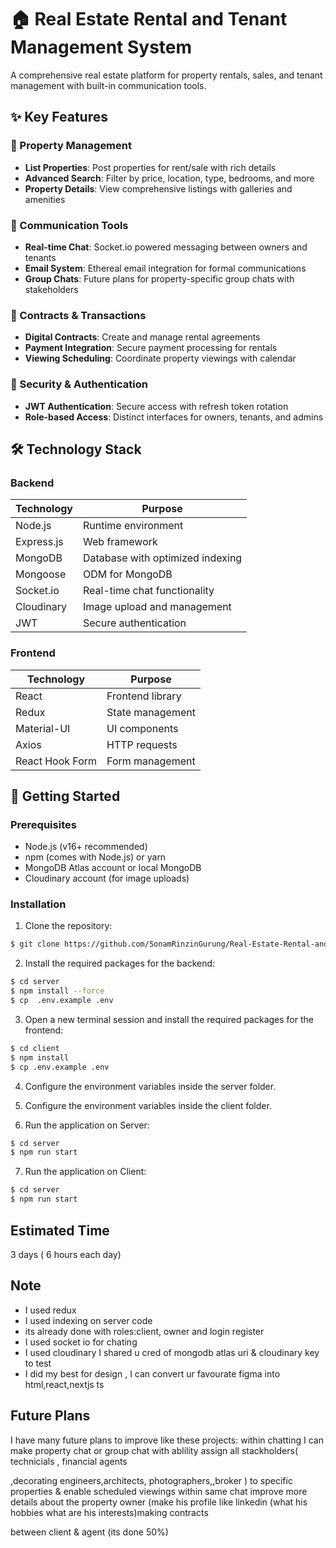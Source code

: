 # 🏠 Real Estate Rental and Tenant Management System

A comprehensive real estate platform for property rentals, sales, and tenant management with built-in communication tools.


## ✨ Key Features

### 🏡 Property Management
- **List Properties**: Post properties for rent/sale with rich details
- **Advanced Search**: Filter by price, location, type, bedrooms, and more
- **Property Details**: View comprehensive listings with galleries and amenities

### 💬 Communication Tools
- **Real-time Chat**: Socket.io powered messaging between owners and tenants
- **Email System**: Ethereal email integration for formal communications
- **Group Chats**: Future plans for property-specific group chats with stakeholders

### 📑 Contracts & Transactions
- **Digital Contracts**: Create and manage rental agreements
- **Payment Integration**: Secure payment processing for rentals
- **Viewing Scheduling**: Coordinate property viewings with calendar

### 🔐 Security & Authentication
- **JWT Authentication**: Secure access with refresh token rotation
- **Role-based Access**: Distinct interfaces for owners, tenants, and admins

## 🛠️ Technology Stack

### Backend
| Technology | Purpose |
|------------|---------|
| Node.js | Runtime environment |
| Express.js | Web framework |
| MongoDB | Database with optimized indexing |
| Mongoose | ODM for MongoDB |
| Socket.io | Real-time chat functionality |
| Cloudinary | Image upload and management |
| JWT | Secure authentication |

### Frontend
| Technology | Purpose |
|------------|---------|
| React | Frontend library |
| Redux | State management |
| Material-UI | UI components |
| Axios | HTTP requests |
| React Hook Form | Form management |

## 🚀 Getting Started

### Prerequisites
- Node.js (v16+ recommended)
- npm (comes with Node.js) or yarn
- MongoDB Atlas account or local MongoDB
- Cloudinary account (for image uploads)

### Installation

1. Clone the repository:

```bash
$ git clone https://github.com/SonamRinzinGurung/Real-Estate-Rental-and-Tenant-Management-System.git
```

2. Install the required packages for the backend:

```bash
$ cd server
$ npm install --force
$ cp  .env.example .env
```

3. Open a new terminal session and install the required packages for the frontend:

```bash
$ cd client
$ npm install
$ cp .env.example .env
```

4. Configure the environment variables inside the server folder.


5. Configure the environment variables inside the client folder.



6. Run the application on Server:

```bash
$ cd server
$ npm run start
```
7. Run the application on Client:

```bash
$ cd server
$ npm run start
```
## Estimated Time 

3 days ( 6 hours each day)

## Note

- I used redux
- I used indexing on server code 
- its already done with roles:client, owner and login register
- I used socket io for chating
- I used cloudinary I shared u cred of mongodb atlas uri & cloudinary key to test
- I did my best for design , I can convert ur favourate figma into html,react,nextjs ts

## Future Plans

I have many future plans to improve like these projects:
within chatting I can make property chat or  group chat with ablility assign all stackholders( technicials , financial agents 

,decorating engineers,architects, photographers,,broker ) to specific properties & enable scheduled viewings within same chat
improve more details about the property owner (make his profile like linkedin (what his hobbies what are his interests)making contracts 

between client & agent (its done 50%)
